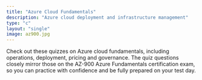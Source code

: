 ```yaml
---
title: "Azure Cloud Fundamentals"
description: "Azure cloud deployment and infrastructure management"
type: "c"
layout: "single"
image: az900.jpg
---
```


Check out these quizzes on Azure cloud fundamentals, including operations, deployment, pricing and governance. The quiz questions closely mirror those on the AZ-900 Azure Fundamentals certification exam, so you can practice with confidence and be fully prepared on your test day.
